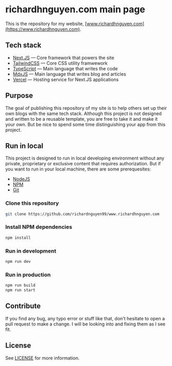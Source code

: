 # richardhnguyen.com main page

This is the repository for my website, [www.richardhnguyen.com](https://www.richardhnguyen.com).

## Tech stack

- [Next.JS](https://nextjs.org/) &mdash; Core framework that powers the site
- [TailwindCSS](https://tailwindcss.com/) &mdash; Core CSS utility framwework
- [TypeScript](https://www.typescriptlang.org/) &mdash; Main language that writes the code
- [MdxJS](https://mdxjs.com/) &mdash; Main language that writes blog and articles
- [Vercel](https://vercel.com/) &mdash; Hosting service for Next.JS applications

## Purpose

The goal of publishing this repository of my site is to help others set up their
own blogs with the same tech stack. Although this project is not designed and
written to be a reusable template, you are free to take it and make it your own.
But be nice to spend some time distinguishing your app from this project.

## Run in local

This project is designed to run in local developing environment without any
private, proprietary or exclusive content that requires authorization. But if you
want to run in your local machine, there are some prerequesites:

- [NodeJS](https://nodejs.org/en)
- [NPM](https://www.npmjs.com/)
- [Git](https://git-scm.com/)

### Clone this repository

```bash
git clone https://github.com/richardnguyen99/www.richardhnguyen.com
```

### Install NPM dependencies

```bash
npm install
```

### Run in development

```bash
npm run dev
```

### Run in production

```bash
npm run build
npm run start
```

## Contribute

If you find any bug, any typo error or stuff like that, don't hesitate to open
a pull request to make a change. I will be looking into and fixing them as I
see fit.

## License

See [LICENSE](https://github.com/richardnguyen99/www.richardhnguyen.com/blob/master/LICENSE)
for more information.
